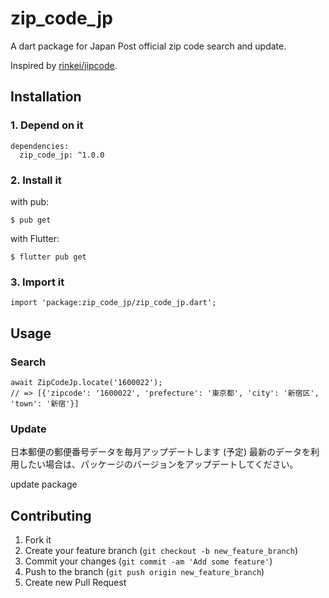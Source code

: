 # zip_code_jp

A dart package for Japan Post official zip code search and update.

Inspired by  [rinkei/jipcode](https://github.com/rinkei/jipcode).

## Installation

### 1. Depend on it

```
dependencies:
  zip_code_jp: ^1.0.0
```

### 2. Install it

with pub:

```
$ pub get
```

with Flutter:

```
$ flutter pub get
```

### 3. Import it

```
import 'package:zip_code_jp/zip_code_jp.dart';
```

## Usage

### Search

```
await ZipCodeJp.locate('1600022');
// => [{'zipcode': '1600022', 'prefecture': '東京都', 'city': '新宿区', 'town': '新宿'}]
```

### Update

日本郵便の郵便番号データを毎月アップデートします (予定)
最新のデータを利用したい場合は、パッケージのバージョンをアップデートしてください。

update package

## Contributing

1. Fork it
2. Create your feature branch (`git checkout -b new_feature_branch`)
3. Commit your changes (`git commit -am 'Add some feature'`)
4. Push to the branch (`git push origin new_feature_branch`)
5. Create new Pull Request